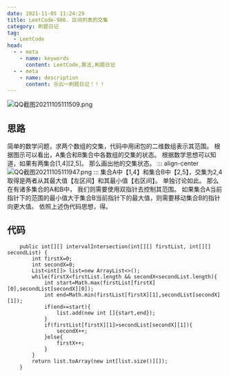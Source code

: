 ```yaml
---
date: 2021-11-05 11:24:29
title: LeetCode-986. 区间列表的交集
category: 刷题日记
tag:
  - LeetCode
head:
  - - meta
    - name: keywords
      content: LeetCode,算法,刷题日记
  - - meta
    - name: description
      content: 乐云一刷题日记！！！
---
```

![QQ截图20211105111509.png](https://www.leyuna.xyz/image/2021-11-05/QQ截图20211105111509.png)
## 思路
简单的数学问题，求两个数组的交集，代码中用闭包的二维数组表示其范围。
根据图示可以看出，A集合和B集合中各数组的交集的状态。
根据数学思想可以知道，如果有两集合[1,4][2,5]。
那么画出他的交集状态。
::: align-center
  ![QQ截图20211105111947.png](https://www.leyuna.xyz/image/2021-11-05/QQ截图20211105111947.png)
:::
集合A中【1,4】和集合B中【2,5】，交集为2,4
取得是两者从其最大值【左区间】和其最小值【右区间】。
单独讨论如此。
那么在有诸多集合的A和B中，
我们则需要使用双指针去控制其范围。
如果集合A当前指针下的范围的最小值大于集合B当前指针下的最大值，则需要移动集合B的指针向更大值。
依照上述伪代码思想，得。
## 代码
```
    public int[][] intervalIntersection(int[][] firstList, int[][] secondList) {
        int firstX=0;
        int secondX=0;
        List<int[]> list=new ArrayList<>();
        while(firstX<firstList.length && secondX<secondList.length){
            int start=Math.max(firstList[firstX][0],secondList[secondX][0]);
            int end=Math.min(firstList[firstX][1],secondList[secondX][1]);
            if(end>=start){
                list.add(new int []{start,end});
            }
            if(firstList[firstX][1]>secondList[secondX][1]){
                secondX++;
            }else{
                firstX++;
            }
        }
        return list.toArray(new int[list.size()][]);
    }
```
